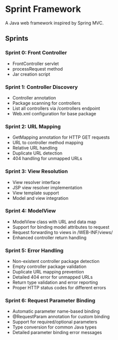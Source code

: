 # Sprint Framework

A Java web framework inspired by Spring MVC.

## Sprints

### Sprint 0: Front Controller
- FrontController servlet
- processRequest method
- Jar creation script

### Sprint 1: Controller Discovery
- Controller annotation
- Package scanning for controllers
- List all controllers via /controllers endpoint
- Web.xml configuration for base package

### Sprint 2: URL Mapping
- GetMapping annotation for HTTP GET requests
- URL to controller method mapping
- Relative URL handling
- Duplicate URL detection
- 404 handling for unmapped URLs

### Sprint 3: View Resolution
- View resolver interface
- JSP view resolver implementation
- View template support
- Model and view integration

### Sprint 4: ModelView
- ModelView class with URL and data map
- Support for binding model attributes to request
- Request forwarding to views in /WEB-INF/views/
- Enhanced controller return handling

### Sprint 5: Error Handling
- Non-existent controller package detection
- Empty controller package validation
- Duplicate URL mapping prevention
- Detailed 404 error for unmapped URLs
- Return type validation and error reporting
- Proper HTTP status codes for different errors

### Sprint 6: Request Parameter Binding
- Automatic parameter name-based binding
- @RequestParam annotation for custom binding
- Support for required/optional parameters
- Type conversion for common Java types
- Detailed parameter binding error messages
